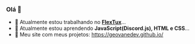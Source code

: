 ### Olá 👋

- 🔭 Atualmente estou trabalhando no **[FlexTux](https://flextux.pages.dev/)**...
- 🌱 Atualmente estou aprendendo **JavaScript(Discord.js), HTML e CSS**...
- 🎇 Meu site com meus projetos: https://geovanedev.github.io/
